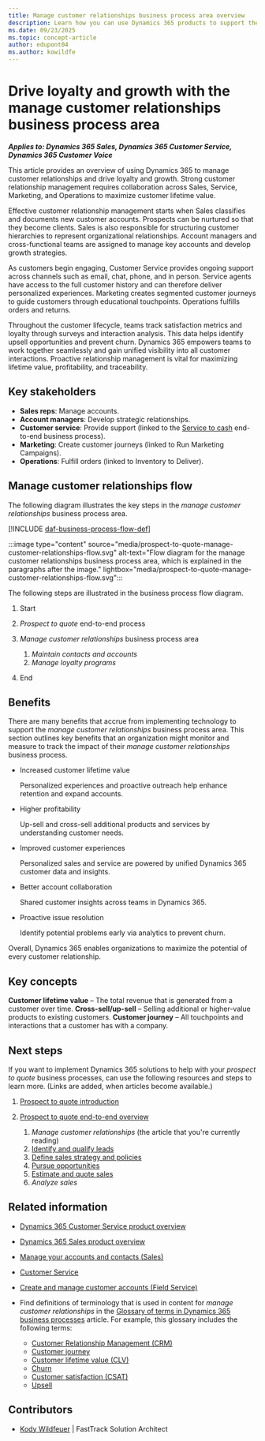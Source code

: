 ```yaml
---
title: Manage customer relationships business process area overview
description: Learn how you can use Dynamics 365 products to support the organization's business processes for managing customer relationships.
ms.date: 09/23/2025
ms.topic: concept-article
author: edupont04
ms.author: kowildfe
---
```


# Drive loyalty and growth with the manage customer relationships business process area

***Applies to: Dynamics 365 Sales, Dynamics 365 Customer Service, Dynamics 365 Customer Voice***

This article provides an overview of using Dynamics 365 to manage customer relationships and drive loyalty and growth. Strong customer relationship management requires collaboration across Sales, Service, Marketing, and Operations to maximize customer lifetime value.

Effective customer relationship management starts when Sales classifies and documents new customer accounts. Prospects can be nurtured so that they become clients. Sales is also responsible for structuring customer hierarchies to represent organizational relationships. Account managers and cross-functional teams are assigned to manage key accounts and develop growth strategies.

As customers begin engaging, Customer Service provides ongoing support across channels such as email, chat, phone, and in person. Service agents have access to the full customer history and can therefore deliver personalized experiences. Marketing creates segmented customer journeys to guide customers through educational touchpoints. Operations fulfills orders and returns.

Throughout the customer lifecycle, teams track satisfaction metrics and loyalty through surveys and interaction analysis. This data helps identify upsell opportunities and prevent churn. Dynamics 365 empowers teams to work together seamlessly and gain unified visibility into all customer interactions. Proactive relationship management is vital for maximizing lifetime value, profitability, and traceability.

## Key stakeholders

- **Sales reps**: Manage accounts.
- **Account managers**: Develop strategic relationships.
- **Customer service**: Provide support (linked to the [Service to cash](service-to-cash-overview.md) end-to-end business process).
- **Marketing**: Create customer journeys (linked to Run Marketing Campaigns).
- **Operations**: Fulfill orders (linked to Inventory to Deliver).

## Manage customer relationships flow

The following diagram illustrates the key steps in the *manage customer relationships* business process area. 

[!INCLUDE [daf-business-process-flow-def](~/../shared-content/shared/guidance-includes/daf-business-process-flow-def.md)]

:::image type="content" source="media/prospect-to-quote-manage-customer-relationships-flow.svg" alt-text="Flow diagram for the manage customer relationships business process area, which is explained in the paragraphs after the image." lightbox="media/prospect-to-quote-manage-customer-relationships-flow.svg":::

The following steps are illustrated in the business process flow diagram.

1. Start
1. *Prospect to quote* end-to-end process
1. *Manage customer relationships* business process area

    1. *Maintain contacts and accounts*
    1. *Manage loyalty programs*

1. End

## Benefits

There are many benefits that accrue from implementing technology to support the *manage customer relationships* business process area. This section outlines key benefits that an organization might monitor and measure to track the impact of their *manage customer relationships* business process.

- Increased customer lifetime value

    Personalized experiences and proactive outreach help enhance retention and expand accounts.

- Higher profitability

    Up-sell and cross-sell additional products and services by understanding customer needs.

- Improved customer experiences

    Personalized sales and service are powered by unified Dynamics 365 customer data and insights.

- Better account collaboration

    Shared customer insights across teams in Dynamics 365.

- Proactive issue resolution

    Identify potential problems early via analytics to prevent churn.

Overall, Dynamics 365 enables organizations to maximize the potential of every customer relationship.

## Key concepts

**Customer lifetime value** – The total revenue that is generated from a customer over time.
**Cross-sell/up-sell** – Selling additional or higher-value products to existing customers.
**Customer journey** – All touchpoints and interactions that a customer has with a company.

## Next steps

If you want to implement Dynamics 365 solutions to help with your *prospect to quote* business processes, can use the following resources and steps to learn more. (Links are added, when articles become available.)

1. [Prospect to quote introduction](prospect-to-quote-introduction.md)
1. [Prospect to quote end-to-end overview](prospect-to-quote-overview.md)

    1. *Manage customer relationships* (the article that you're currently reading)  
    1. [Identify and qualify leads](prospect-to-quote-identify-qualify-leads.md)  
    1. [Define sales strategy and policies](prospect-to-quote-define-sales-strategy-overview.md)  
    1. [Pursue opportunities](prospect-to-quote-pursue-opportunities-overview.md)  
    1. [Estimate and quote sales](prospect-to-quote-estimate-quote-sales-overview.md)  
    1. *Analyze sales*

## Related information

- [Dynamics 365 Customer Service product overview](https://dynamics.microsoft.com/customer-service)
- [Dynamics 365 Sales product overview](https://dynamics.microsoft.com/sales)
- [Manage your accounts and contacts (Sales)](/dynamics365/sales/accounts-contacts)
- [Customer Service](/dynamics365/customer-service)
- [Create and manage customer accounts (Field Service)](/dynamics365/field-service/accounts)
- Find definitions of terminology that is used in content for *manage customer relationships* in the [Glossary of terms in Dynamics 365 business processes](glossary.md) article. For example, this glossary includes the following terms:

    - [Customer Relationship Management (CRM)](glossary.md#customer-relationship-management-crm)
    - [Customer journey](glossary.md#customer-journey)
    - [Customer lifetime value (CLV)](glossary.md#customer-lifetime-value-clv)
    - [Churn](glossary.md#churn)
    - [Customer satisfaction (CSAT)](glossary.md#customer-satisfaction-csat)
    - [Upsell](glossary.md#upsell)

<!-- ## Tags

*Products:* Dynamics 365 Sales, Dynamics 365 Customer Service

*Industries:* Manufacturing, Retail, Financial Services, Healthcare

*Roles:* Sales Manager, Account Manager, Service Manager -->

## Contributors

- [Kody Wildfeuer]( https://www.linkedin.com/in/kody-wildfeuer/) \| FastTrack Solution Architect
